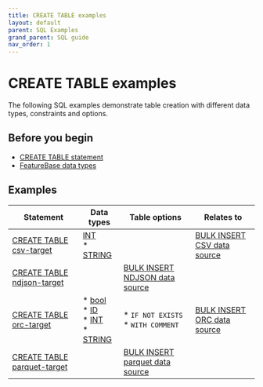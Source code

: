 ```yaml
---
title: CREATE TABLE examples
layout: default
parent: SQL Examples
grand_parent: SQL guide
nav_order: 1
---
```


# CREATE TABLE examples

The following SQL examples demonstrate table creation with different data types, constraints and options.

## Before you begin

* [CREATE TABLE statement](/docs/sql-guide/statements/statement-table-create)
* [FeatureBase data types](/docs/sql-guide/data-types/data-types-home)

## Examples

| Statement | Data types | Table options | Relates to |
|---|---|---|---|
| [CREATE TABLE csv-target](/docs/sql-guide/examples/insert-bulk-csv/sql-eg-table-create-csv-target) | [INT](/docs/sql-guide/data-types/data-type-int)<br/>* [STRING](/docs/sql-guide/data-types/data-type-string)|  | [BULK INSERT CSV data source](/docs/sql-guide/examples/insert-bulk-csv/sql-eg-insert-bulk-csv) |
| [CREATE TABLE ndjson-target](/docs/sql-guide/examples/insert-bulk-ndjson/sql-eg-table-create-ndjson-target) |  | [BULK INSERT NDJSON data source](/docs/sql-guide/examples/insert-bulk-ndjson/sql-eg-insert-bulk-ndjson) |
| [CREATE TABLE orc-target](/docs/sql-guide/examples/insert-bulk-orc/sql-eg-table-create-orc-target) | * [bool](/docs/sql-guide/data-types/data-type-bool)<br/>* [ID](/docs/sql-guide/data-types/data-type-id)<br/>* [INT](/docs/sql-guide/data-types/data-type-int)<br/>* [STRING](/docs/sql-guide/data-types/data-type-string) | * `IF NOT EXISTS`<br/>* `WITH COMMENT` | [BULK INSERT ORC data source](/docs/sql-guide/examples/insert-bulk-orc/sql-eg-insert-bulk-orc)
| [CREATE TABLE parquet-target](/docs/sql-guide/examples/insert-bulk-parquet/sql-eg-table-create-parquet-target) |  | [BULK INSERT parquet data source](/docs/sql-guide/examples/insert-bulk-parquet/sql-eg-insert-bulk-parquet) |
